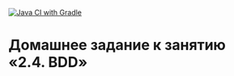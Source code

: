 [![Java CI with Gradle](https://github.com/EkaterinaAsanova/Netology_Unit_PageObjects/actions/workflows/gradle.yml/badge.svg)](https://github.com/EkaterinaAsanova/Netology_Unit_PageObjects/actions/workflows/gradle.yml)

# Домашнее задание к занятию «2.4. BDD»
